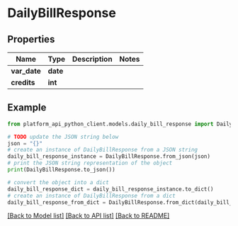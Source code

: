 # DailyBillResponse


## Properties

Name | Type | Description | Notes
------------ | ------------- | ------------- | -------------
**var_date** | **date** |  | 
**credits** | **int** |  | 

## Example

```python
from platform_api_python_client.models.daily_bill_response import DailyBillResponse

# TODO update the JSON string below
json = "{}"
# create an instance of DailyBillResponse from a JSON string
daily_bill_response_instance = DailyBillResponse.from_json(json)
# print the JSON string representation of the object
print(DailyBillResponse.to_json())

# convert the object into a dict
daily_bill_response_dict = daily_bill_response_instance.to_dict()
# create an instance of DailyBillResponse from a dict
daily_bill_response_from_dict = DailyBillResponse.from_dict(daily_bill_response_dict)
```
[[Back to Model list]](../README.md#documentation-for-models) [[Back to API list]](../README.md#documentation-for-api-endpoints) [[Back to README]](../README.md)


